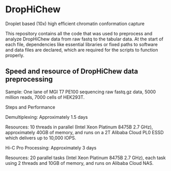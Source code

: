 # DropHiChew
Droplet based (10x) high efficient chromatin conformation capture

This repository contains all the code that was used to preprocess and analyze DropHiChew data from raw fastq to the tabular data. At the start of each file, dependencies like essential libraries or fixed paths to software and data files are declared, which are required for the scripts to function properly.

## Speed and resource of DropHiChew data preprocessing
Sample: One lane of MGI T7 PE100 sequencing raw fastq.gz data, 5000 million reads, 7000 cells of HEK293T.

Steps and Performance

Demultiplexing: Approximately 1.5 days

Resources: 10 threads in parallel (Intel Xeon Platinum 8475B 2.7 GHz), approximately 40GB of memory, and runs on a 2T Alibaba Cloud PL0 ESSD which delivers up to 10,000 IOPS.

Hi-C Pro Processing: Approximately 3 days

Resources: 20 parallel tasks (Intel Xeon Platinum 8475B 2.7 GHz), each task using 2 threads and 10GB of memory, and runs on Alibaba Cloud NAS.
